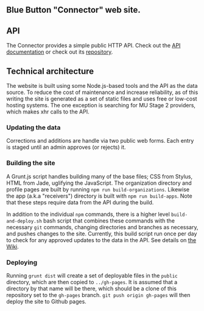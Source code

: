 Blue Button "Connector" web site.
---

## API
The Connector provides a simple public HTTP API. Check out the [API documentation](http://api.bluebuttonconnector.healthit.gov) or check out its [repository](https://github.com/blue-button/connector-API).


## Technical architecture
The website is built using some Node.js-based tools and the API as the data source. To reduce the cost of maintenance and increase reliability, as of this writing the site is generated as a set of static files and uses free or low-cost hosting systems. The one exception is searching for MU Stage 2 providers, which makes xhr calls to the API.

### Updating the data
Corrections and additions are handle via two public web forms. Each entry is staged until an admin approves (or rejects) it.

### Building the site
A Grunt.js script handles building many of the base files; CSS from Stylus, HTML from Jade, uglifying the JavaScript. The organization directory and profile pages are built by running `npm run build-organizations`. Likewise the app (a.k.a "receivers") directory is built with `npm run build-apps`. Note that these steps require data from the API during the build.

In addition to the individual `npm` commands, there is a higher level `build-and-deploy.sh` bash script that combines these commands with the necessary `git` commands, changing directories and branches as necessary, and pushes changes to the site. Currently, this build script run once per day to check for any approved updates to the data in the API. See details on [the Wiki](https://github.com/blue-button/connector/wiki/Automated-builds).

### Deploying
Running `grunt dist` will create a set of deployable files in the `public` directory, which are then copied to `../gh-pages`. It is assumed that a directory by that name will be there, which should be a clone of this repository set to the `gh-pages` branch. `git push origin gh-pages` will then deploy the site to Github pages.
